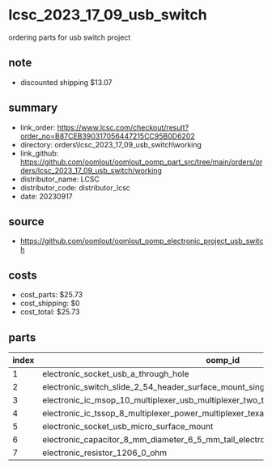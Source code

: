 # lcsc_2023_17_09_usb_switch
ordering parts for usb switch project 

## note
* discounted shipping $13.07  

## summary 
* link_order: https://www.lcsc.com/checkout/result?order_no=B87CEB390317056447215CC95B0D6202
* directory: orders\lcsc_2023_17_09_usb_switch\working  
* link_github: https://github.com/oomlout/oomlout_oomp_part_src/tree/main/orders/orders/lcsc_2023_17_09_usb_switch/working  
* distributor_name: LCSC  
* distributor_code: distributor_lcsc  
* date: 20230917  
## source
* https://github.com/oomlout/oomlout_oomp_electronic_project_usb_switch  

## costs  
* cost_parts: $25.73
* cost_shipping: $0
* cost_total: $25.73
## parts 
| index | oomp_id | quantity | part_number_distributor | price_paid | 
| --- | --- | --- | --- | --- | 
| 1 | electronic_socket_usb_a_through_hole | 10 | C2345 | $0.0537 | 
| 2 | electronic_switch_slide_2_54_header_surface_mount_single_pole_double_throw | 50 | C431540 | $0.0459 | 
| 3 | electronic_ic_msop_10_multiplexer_usb_multiplexer_two_to_one_jiangsu_runic_tech_rs2227xn | 5 | C255478 | $0.3020 | 
| 4 | electronic_ic_tssop_8_multiplexer_power_multiplexer_texas_instruments_tps2113apw | 3 | C130052 | $1.48 | 
| 5 | electronic_socket_usb_micro_surface_mount | 50 | C319160 | $0.0649 | 
| 6 | electronic_capacitor_8_mm_diameter_6_5_mm_tall_electrolytic_220_micro_farad_10_volt | 10 | C249496 | $0.1182 | 
| 7 | electronic_resistor_1206_0_ohm | 5000 | C17888 | $0.0018 | 
